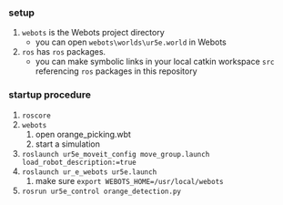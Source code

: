 ### setup
1. `webots` is the Webots project directory
   - you can open `webots\worlds\ur5e.world` in Webots
2. `ros` has `ros` packages.
    - you can make symbolic links in your local catkin workspace `src` referencing `ros` packages in this repository

### startup procedure
1. `roscore`
2. `webots`
   1. open orange_picking.wbt
   2. start a simulation
3. `roslaunch ur5e_moveit_config move_group.launch load_robot_description:=true`
4. `roslaunch ur_e_webots ur5e.launch`
   1. make sure `export WEBOTS_HOME=/usr/local/webots`
5. `rosrun ur5e_control orange_detection.py`